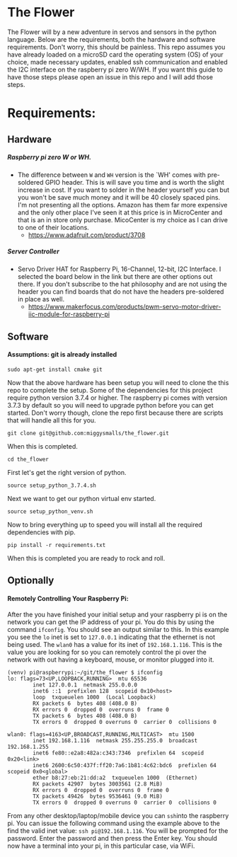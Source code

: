 # The Flower


The Flower will by a new adventure in servos and sensors in the python language. Below are the requirements, both the hardware and software requirements.  Don't worry, this should be painless.  This repo assumes you have already loaded on a microSD card the operating system (OS) of your choice, made necessary updates, enabled ssh communication and enabled the I2C interface on the raspberry pi zero W/WH.  If you want this guide to have those steps please open an issue in this repo and I will add those steps.

# Requirements:
## Hardware
##### Raspberry pi zero W or WH. 
* The difference between `W` and `WH` version is the `WH' comes with pre-soldered GPIO header. This is will save you time and is worth the slight increase in cost. If you want to solder in the header yourself you can but you won't be save much money and it will be 40 closely spaced pins.  I'm not presenting all the options.  Amazon has them far more expensive and the only other place I've seen it at this price is in MicroCenter and that is an in store only purchase.  MicoCenter is my choice as I can drive to one of their locations.  
    * https://www.adafruit.com/product/3708
    
    
##### Server Controller
* Servo Driver HAT for Raspberry Pi, 16-Channel, 12-bit, I2C Interface.  I selected the board below in the link but there are other options out there.  If you don't subscribe to the hat philosophy and are not using the header you can find boards that do not have the headers pre-soldered in place as well.
    * https://www.makerfocus.com/products/pwm-servo-motor-driver-iic-module-for-raspberry-pi

## Software
#### Assumptions: git is already installed 
`sudo apt-get install cmake git`

Now that the above hardware has been setup you will need to clone the this repo to complete the setup. Some of the dependencies for this project require python version 3.7.4 or higher.  The raspberry pi comes with version 3.7.3 by default so you will need to upgrade python before you can get started. Don't worry though, clone the repo first because there are scripts that will handle all this for you. 

`git clone git@github.com:miggysmalls/the_flower.git`

When this is completed.

`cd the_flower`

First let's get the right version of python.

`source setup_python_3.7.4.sh`

Next we want to get our python virtual env started.

`source setup_python_venv.sh`

Now to bring everything up to speed you will install all the required dependencies with pip.

`pip install -r requirements.txt`

When this is completed you are ready to rock and roll. 

## Optionally
#### Remotely Controlling Your Raspberry Pi:
After the you have finished your initial setup and your raspberry pi is on the network you can get the IP address of your pi.  You do this by using the command `ifconfig`.  You should see an output similar to this. In this example you see the `lo` inet is set to `127.0.0.1` indicating that the ethernet is not being used. The `wlan0` has a value for its inet of `192.168.1.116`.  This is the value you are looking for so you can remotely control the pi over the network with out having a keyboard, mouse, or monitor plugged into it. 
```log
(venv) pi@raspberrypi:~/git/the_flower $ ifconfig
lo: flags=73<UP,LOOPBACK,RUNNING>  mtu 65536
        inet 127.0.0.1  netmask 255.0.0.0
        inet6 ::1  prefixlen 128  scopeid 0x10<host>
        loop  txqueuelen 1000  (Local Loopback)
        RX packets 6  bytes 408 (408.0 B)
        RX errors 0  dropped 0  overruns 0  frame 0
        TX packets 6  bytes 408 (408.0 B)
        TX errors 0  dropped 0 overruns 0  carrier 0  collisions 0

wlan0: flags=4163<UP,BROADCAST,RUNNING,MULTICAST>  mtu 1500
        inet 192.168.1.116  netmask 255.255.255.0  broadcast 192.168.1.255
        inet6 fe80::e2a8:482a:c343:7346  prefixlen 64  scopeid 0x20<link>
        inet6 2600:6c50:437f:ff20:7a6:1b81:4c62:bdc6  prefixlen 64  scopeid 0x0<global>
        ether b8:27:eb:21:dd:a2  txqueuelen 1000  (Ethernet)
        RX packets 42907  bytes 3003561 (2.8 MiB)
        RX errors 0  dropped 0  overruns 0  frame 0
        TX packets 49426  bytes 9536461 (9.0 MiB)
        TX errors 0  dropped 0 overruns 0  carrier 0  collisions 0
```

From any other desktop/laptop/mobile device you can `ssh`into the raspberry pi. You can issue the following command using the example above to the find the valid inet value: `ssh pi@192.168.1.116`.  You will be prompted for the password.  Enter the password and then press the Enter key.  You should now have a terminal into your pi, in this particular case, via WiFi.


